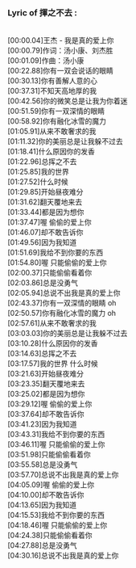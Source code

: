 <h3>Lyric of 揮之不去 :</h3><p><br>[00:00.04]王杰 - 我是真的爱上你
<br>[00:00.79]作词：汤小康、刘杰胜
<br>[00:01.09]作曲：汤小康
<br>[00:22.88]你有一双会说话的眼睛
<br>[00:30.13]你有善解人意的心
<br>[00:37.31]不知天高地厚的我
<br>[00:42.56]你的微笑总是让我为你着迷
<br>[00:51.59]你有一双深情的眼睛
<br>[00:58.92]你有融化冰雪的魔力
<br>[01:05.91]从来不敢奢求的我
<br>[01:11.32]你的美丽总是让我躲不过去
<br>[01:18.41]什么原因你的发香
<br>[01:22.96]总挥之不去
<br>[01:25.85]我的世界
<br>[01:27.52]什么时候
<br>[01:29.85]开始昼夜难分
<br>[01:31.62]翻天覆地来去
<br>[01:33.44]都是因为想你
<br>[01:37.47]喔 偷偷的爱上你
<br>[01:46.07]却不敢告诉你
<br>[01:49.56]因为我知道
<br>[01:51.69]我给不到你要的东西
<br>[01:54.80]喔 只能偷偷的爱上你
<br>[02:00.37]只能偷偷看着你
<br>[02:03.86]总是没勇气
<br>[02:05.94]总说不出我是真的爱上你
<br>[02:43.37]你有一双深情的眼睛 oh
<br>[02:50.57]你有融化冰雪的魔力 oh
<br>[02:57.61]从来不敢奢求的我
<br>[03:03.03]你的美丽总是让我躲不过去
<br>[03:10.28]什么原因你的发香
<br>[03:14.63]总挥之不去
<br>[03:17.57]我的世界 什么时候
<br>[03:21.63]开始昼夜难分
<br>[03:23.35]翻天覆地来去
<br>[03:25.02]都是因为想你
<br>[03:29.12]喔 偷偷的爱上你
<br>[03:37.64]却不敢告诉你
<br>[03:41.23]因为我知道
<br>[03:43.31]我给不到你要的东西
<br>[03:46.11]喔 只能偷偷的爱上你
<br>[03:51.98]只能偷偷看着你
<br>[03:55.58]总是没勇气
<br>[03:57.70]总说不出我是真的爱上你
<br>[04:05.09]喔 偷偷的爱上你
<br>[04:10.00]却不敢告诉你
<br>[04:13.65]因为我知道
<br>[04:15.53]我给不到你要的东西
<br>[04:18.46]喔 只能偷偷的爱上你
<br>[04:24.38]只能偷偷看着你
<br>[04:27.88]总是没勇气
<br>[04:30.16]总说不出我是真的爱上你
</p>